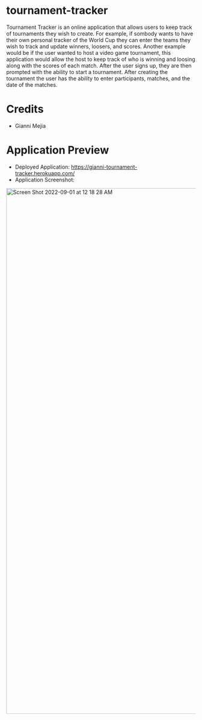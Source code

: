 # tournament-tracker

Tournament Tracker is an online application that allows users to keep track of tournaments they wish to create. For example, if sombody wants to have their own personal tracker of the World Cup they can enter the teams they wish to track and update winners, loosers, and scores. Another example would be if the user wanted to host a video game tournament, this application would allow the host to keep track of who is winning and loosing along with the scores of each match. 
After the user signs up, they are then prompted with the ability to start a tournament. After creating the tournament the user has the ability to enter participants, matches, and the date of the matches. 


# Credits
* Gianni Mejia


# Application Preview
* Deployed Application: https://gianni-tournament-tracker.herokuapp.com/
* Application Screenshot:

<img width="1396" alt="Screen Shot 2022-09-01 at 12 18 28 AM" src="https://user-images.githubusercontent.com/101169251/187857385-20f1fb61-c199-465f-aaf8-91279dc7ad18.png">
